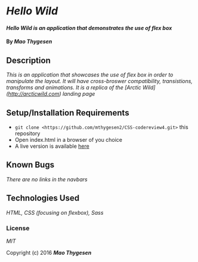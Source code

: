 # _Hello Wild_

#### _Hello Wild is an application that demonstrates the use of flex box_

#### By _**Mao Thygesen**_

## Description

_This is an application that showcases the use of flex box in order to manipulate the layout. It will have cross-broswer compatibility, transistions, transforms and animations. It is a replica of the [Arctic Wild] (http://arcticwild.com) landing page_

## Setup/Installation Requirements

* `git clone <https://github.com/mthygesen2/CSS-codereview4.git>` this repository
* Open index.html in a browser of you choice
* A live version is available [here](http://mthygesen2.github.io/hello-wild/)


## Known Bugs

_There are no links in the navbars_

## Technologies Used

_HTML, CSS (focusing on flexbox), Sass_

### License

*MIT*

Copyright (c) 2016 **_Mao Thygesen_**
